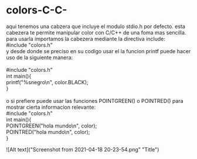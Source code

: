 # colors-C-C-
aqui tenemos una cabzera que incluye el modulo stdio.h por defecto. esta cabezera te permite manipular color con C/C++ de una foma mas sencilla. para usarla importamos la cabezera mediante la directiva include:
<br>
#include "colors.h"
<br>
y desde donde se preciso en su codigo usar el la funcion printf puede hacer uso de la siguiente manera:<br>
<br>
#include "colors.h"<br>
int main(){<br>
    printf("%snegro\n", color.BLACK);<br>
}<br>
<br>
o si prefiere puede usar las funciones POINTGREEN() o POINTRED() para mostrar cierta informacion relevante:
<br>
#include "colors.h"<br>
int main(){<br>
    POINTGREEN("hola mundo\n", color);<br>
    POINTRED("hola mundo\n", color);<br>
}<br>

 ![Alt text]("Screenshot from 2021-04-18 20-23-54.png" "Title") 
